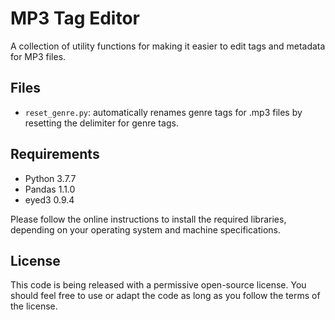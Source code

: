 # MP3 Tag Editor

A collection of utility functions for making it easier to edit tags and metadata for MP3 files.

## Files

* `reset_genre.py`: automatically renames genre tags for .mp3 files by resetting the delimiter for genre tags.

## Requirements
- Python 3.7.7
- Pandas 1.1.0
- eyed3 0.9.4

Please follow the online instructions to install the required libraries, depending on your operating system and machine specifications. 

## License

This code is being released with a permissive open-source license. You should feel free to use or adapt the code as long as you follow the terms of the license.

